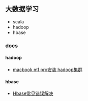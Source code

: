 ## 大数据学习

* scala
* hadoop
* hbase

### docs

#### hadoop

* [macbook m1 pro安装 hadoop集群](docs/hadoop/install.md)

#### hbase

* [Hbase常见错误解决](docs/hbase/resolve.md)